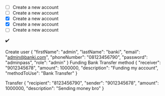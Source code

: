- [ ] Create a new account
- [ ] Create a new account
- [x] Create a new account
- [x] Create a new account
- [ ] Create a new account

:heavy_check_mark:

Create user
{
"firstName": "admin",
"lastName": "banki",
"email": "admin@banki.com",
"phoneNumber": "08123456790",
"password": "adminpass",
"role": "admin"
}
Funding Bank Transfer method
{
"receiver": "9012345678",
"amount": 1000000,
"description": "Funding my account",
"methodToUse": "Bank Transfer"
}

Transfer
{
"recipient": "8123456790",
"sender": "9012345678",
"amount": 1000000,
"description": "Sending money bro"
}
